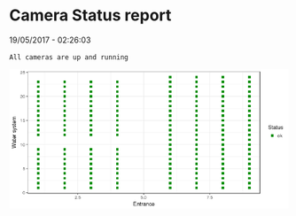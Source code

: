 Camera Status report
================
19/05/2017 - 02:26:03

    All cameras are up and running

![](camreport_files/figure-markdown_github/unnamed-chunk-2-1.png)
